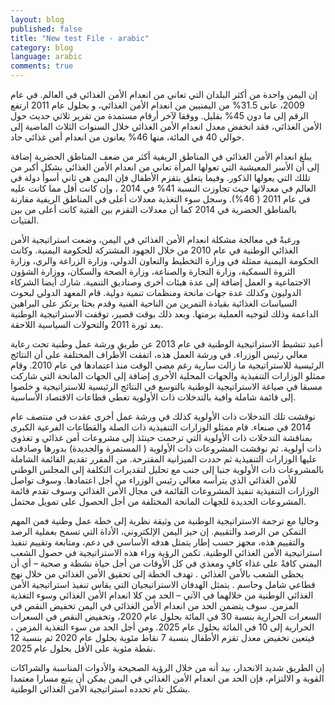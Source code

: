 ```yaml
---
layout: blog
published: false
title: "New test File - arabic"
category: blog
language: arabic
comments: true
---
```


إن اليمن واحدة من أكثر البلدان التي تعاني من انعدام الأمن الغذائي في العالم. في عام 2009، عانى 31.5% من اليمنيين من انعدام الأمن الغذائي، و بحلول عام 2011 ارتفع الرقم إلى ما دون 45% بقليل. ووفقا لآخر أرقام مستمدة من تقرير ثلاثي حديث حول الأمن الغذائي، فقد انخفض معدل انعدام الأمن الغذائي خلال السنوات الثلاث الماضية إلى حوالي 40 في المائة، منها 46% يعانون من انعدام أمن غذائي حاد. 

<!-- more -->
يبلغ انعدام الأمن الغذائي في المناطق الريفية أكثر من ضعف المناطق الحضرية  إضافة إلى  أن الأسر المعيشية التي تعولها المرأة تعاني من انعدام الأمن الغذائي بشكل أكبر من تللك التي يعولها الذكور. وفيما يتعلق بتقزم الأطفال فإن اليمن هي ثاني أسوأ دولة في العالم في معدلاتها حيث تجاوزت النسبة 41% في 2014 ، وإن كانت أقل مما كانت عليه في عام 2011 ( 46%). وسجل سوء التغذية  معدلات أعلى في المناطق الريفية مقارنة بالمناطق الحضرية في 2014 كما أن معدلات التقزم بين الفتية كانت أعلى من بين الفتيات.

ورغبةً في معالجة مشكلة انعدام الأمن الغذائي في اليمن، وضعت استراتيجية الأمن الغذائي الوطنية في عام 2010 من خلال الجهود المشتركة للحكومة اليمنية. وكانت الحكومة اليمنية ممثلة في وزارة التخطيط والتعاون الدولي، وزارة الزراعة والري، وزارة الثروة السمكية، وزارة التجارة والصناعة، وزارة الصحة والسكان، ووزارة الشؤون الاجتماعية و العمل إضافة إلى عدة هيئات أخرى وصناديق التنمية. شارك أيضا الشركاء الدوليون وكذلك عدة جهات مانحة          ومنظمات تنمية دولية.  قام المعهد الدولي لبحوث السياسات الغذائية بقيادة التمرين من الناحية الفنية وقدم بحثا يرتكز على البراهين الداعمة وذلك لتوجيه العملية برمتها. وبعد ذلك بوقت قصير، توقفت الاستراتيجية الوطنية بعد ثورة 2011       والتحولات السياسية اللاحقة.

أعيد تنشيط الاستراتيجية  الوطنية  في عام 2013 عن طريق ورشة عمل وطنية تحت رعاية  معالي رئيس الوزراء.  في ورشة العمل هذه، اتفقت الأطراف المختلفة على أن النتائج الرئيسية للاستراتيجية ما زالت سارية رغم مضي الوقت منذ اعتمادها في عام 2010.  وقام ممثلو الوزارات التنفيذية والجهات المحلية الأخرى إضافة إلى الجهات المانحة التي شاركت مسبقا في صياغة الاستراتيجية الوطنية بالتوسع في النتائج الرئيسية للاستراتيجية و خلصوا إلى قائمة شاملة وافية  بالتدخلات ذات الأولوية  تغطي قطاعات الاقتصاد الأساسية. 

نوقشت  تلك التدخلات ذات الأولوية  كذلك في ورشة عمل أخرى عقدت في منتصف عام 2014 في صنعاء. قام ممثلو الوزارات التنفيذية  ذات الصلة  والقطاعات الفرعية  الكبرى بمناقشة التدخلات ذات الأولوية التي ترجمت حينئذ إلى مشروعات أمن غذائي و تغذوي ذات أولوية. ثم نوقشت المشروعات ذات الأولوية ( المستمرة والجديدة) بدورها وصادقت عليها الوزارات التنفيذية ثم حددت الميزانية المقترحة. من المقرر تقديم القائمة الشاملة بالمشروعات ذات الأولوية  جنبا إلى جنب مع تحليل لتقديرات التكلفة إلى المجلس الوطني للأمن الغذائي الذي يترأسه معالي رئيس الوزراء من أجل اعتمادها. وسوف تواصل الوزارات التنفيذية تنفيذ المشروعات القائمة في مجال الأمن الغذائي وسوف تقدم قائمة المشروعات الجديدة للجهات المانحة المختلفة  من أجل الحصول على  تمويل محتمل. 

وحاليا مع ترجمة الاستراتيجية الوطنية من وثيقة نظرية إلى خطة عمل وطنية فمن المهم التمكن من الرصد والتقييم. إن حيز اليمن الإلكتروني، الأداة التي تسمح بعملية الرصد والتقييم هذه، مجهز حسب إطار يتمثل هدفه الأساسي في دعم، ومتابعة وتقييم تنفيذ استراتيجية الأمن الغذائي الوطنية. تكمن الرؤية وراء هذه الاستراتيجية في حصول الشعب اليمني كافةً على غذاء كافٍ ومغذي في كل الأوقات من أجل حياة نشطة و صحية – أي أن يحظى الشعب بالأمن الغذائي .  تهدف الخطة  إلى تحقيق الأمن الغذائي من خلال نهج قطاعي شامل وحاسم . يتمثل الهدفان الاستراتيجيان التي يقاس تنفيذ استراتيجية الأمن الغذائي الوطنية من خلالهما في الآتي – الحد من كلا انعدام الأمن الغذائي وسوء التغذية  المزمن. سوف يتضمن الحد من انعدام الأمن الغذائي في اليمن تخفيض النقص في السعرات الحرارية بنسبة 30 في المائة بحلول عام 2020، وتخفيض النقص في السعرات الحرارية إلى 10 في المائة بحلول عام 2025. ومن أجل الحد من سوء التغذية المزمن ، فيتعين تخفيض معدل تقزم الأطفال بنسبة 7 نقاط مئوية بحلول عام 2020 ثم بنسبة 12 نقطة مئوية على الأقل بحلول عام 2025.

إن الطريق شديد الانحدار،  بيد أنه من خلال الرؤية الصحيحة والأدوات المناسبة  والشراكات القوية و الالتزام، فإن الحد من انعدام الأمن الغذائي في اليمن يمكن أن يتبع مسارا معتمدا بشكل تام تحدده استراتيجية الأمن الغذائي الوطنية.
